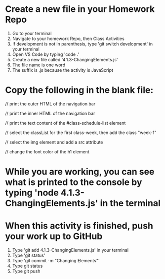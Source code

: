 # Create a new file in your Homework Repo
1. Go to your terminal
2. Navigate to your homework Repo, then Class Activities
3. If development is not in parenthesis, type 'git switch development' in your terminal
4. Open VS Code by typing 'code .'
5. Create a new file called '4.1.3-ChangingElements.js'
  1. The file name is one word
  2. The suffix is .js because the activity is JavaScript

# Copy the following in the blank file:
// print the outer HTML of the navigation bar

// print the inner HTML of the navigation bar

// print the text content of the #class-schedule-list element

// select the classList for the first class-week, then add the class "week-1"

// select the img element and add a src attribute

// change the font color of the h1 element

# While you are working, you can see what is printed to the console by typing 'node 4.1.3-ChangingElements.js' in the terminal

# When this activity is finished, push your work up to GitHub
1. Type 'git add 4.1.3-ChangingElements.js' in your terminal
2. Type 'git status'
3. Type 'git commit -m "Changing Elements"'
4. Type git status
5. Type git push
